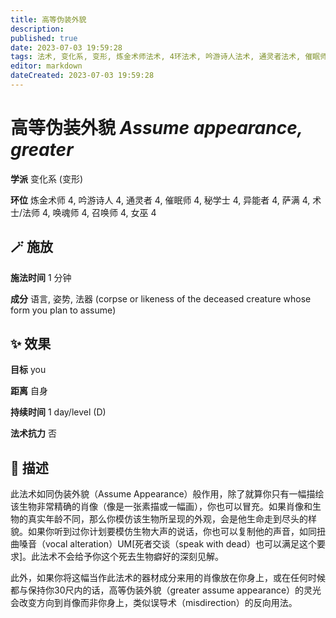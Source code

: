 ```yaml
---
title: 高等伪装外貌
description: 
published: true
date: 2023-07-03 19:59:28
tags: 法术, 变化系, 变形, 炼金术师法术, 4环法术, 吟游诗人法术, 通灵者法术, 催眠师法术, 秘学士法术, 异能者法术, 萨满法术, 术士/法师法术, 唤魂师法术, 召唤师法术, 女巫法术
editor: markdown
dateCreated: 2023-07-03 19:59:28
---
```


# **高等伪装外貌** *Assume appearance, greater*

**学派** 变化系 (变形) 

**环位** 炼金术师 4, 吟游诗人 4, 通灵者 4, 催眠师 4, 秘学士 4, 异能者 4, 萨满 4, 术士/法师 4, 唤魂师 4, 召唤师 4, 女巫 4

## 🪄 施放

**施法时间** 1 分钟

**成分** 语言, 姿势, 法器 (corpse or likeness of the deceased creature whose form you plan to assume)

## ✨ 效果 

**目标** you 

**距离** 自身  

**持续时间** 1 day/level (D) 

**法术抗力** 否

## 📖 描述

此法术如同伪装外貌（Assume Appearance）般作用，除了就算你只有一幅描绘该生物非常精确的肖像（像是一张素描或一幅画），你也可以冒充。如果肖像和生物的真实年龄不同，那么你模仿该生物所呈现的外观，会是他生命走到尽头的样貌。如果你听到过你计划要模仿生物大声的说话，你也可以复制他的声音，如同扭曲嗓音（vocal alteration）UM[死者交谈（speak with dead）也可以满足这个要求]。此法术不会给予你这个死去生物癖好的深刻见解。

此外，如果你将这幅当作此法术的器材成分来用的肖像放在你身上，或在任何时候都与保持你30尺内的话，高等伪装外貌（greater assume appearance）的灵光会改变方向到肖像而非你身上，类似误导术（misdirection）的反向用法。
    